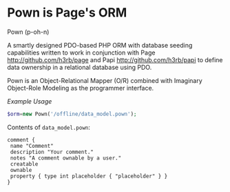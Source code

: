 # Pown is Page's ORM

Pown (p-oh-n)

A smartly designed PDO-based PHP ORM with database seeding capabilities written to work in conjunction with Page http://github.com/h3rb/page and Papi http://github.com/h3rb/papi to define data ownership in a relational database using PDO.

Pown is an Object-Relational Mapper (O/R) combined with Imaginary Object-Role Modeling as the programmer interface.

_Example Usage_

```php
$orm=new Pown('/offline/data_model.pown');
```

Contents of ```data_model.pown```:

```hdata
comment {
 name "Comment"
 description "Your comment."
 notes "A comment ownable by a user."
 creatable
 ownable
 property { type int placeholder { "placeholder" } }
}
```
